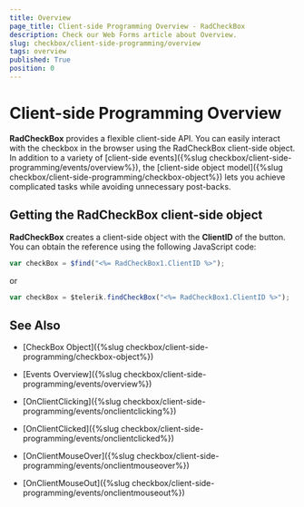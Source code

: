 ```yaml
---
title: Overview
page_title: Client-side Programming Overview - RadCheckBox
description: Check our Web Forms article about Overview.
slug: checkbox/client-side-programming/overview
tags: overview
published: True
position: 0
---
```


# Client-side Programming Overview

**RadCheckBox** provides a flexible client-side API. You can easily interact with the checkbox in the browser using the RadCheckBox client-side object. In addition to a variety of [client-side events]({%slug checkbox/client-side-programming/events/overview%}), the [client-side object model]({%slug checkbox/client-side-programming/checkbox-object%}) lets you achieve complicated tasks while avoiding unnecessary post-backs.

## Getting the RadCheckBox client-side object

**RadCheckBox** creates a client-side object with the **ClientID** of the button. You can obtain the reference using the following JavaScript code:

````JavaScript
var checkBox = $find("<%= RadCheckBox1.ClientID %>");
````

or

````JavaScript
var checkBox = $telerik.findCheckBox("<%= RadCheckBox1.ClientID %>");
````

## See Also

 * [CheckBox Object]({%slug checkbox/client-side-programming/checkbox-object%})
 
 * [Events Overview]({%slug checkbox/client-side-programming/events/overview%})
 
 * [OnClientClicking]({%slug checkbox/client-side-programming/events/onclientclicking%})
 
 * [OnClientClicked]({%slug checkbox/client-side-programming/events/onclientclicked%})
 
 * [OnClientMouseOver]({%slug checkbox/client-side-programming/events/onclientmouseover%})
 
 * [OnClientMouseOut]({%slug checkbox/client-side-programming/events/onclientmouseout%})



